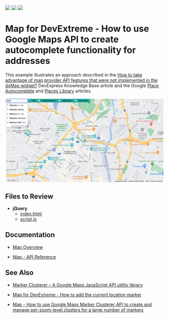 <!-- default badges list -->
![](https://img.shields.io/endpoint?url=https://codecentral.devexpress.com/api/v1/VersionRange/128584635/23.1.4%2B)
[![](https://img.shields.io/badge/Open_in_DevExpress_Support_Center-FF7200?style=flat-square&logo=DevExpress&logoColor=white)](https://supportcenter.devexpress.com/ticket/details/T327372)
[![](https://img.shields.io/badge/📖_How_to_use_DevExpress_Examples-e9f6fc?style=flat-square)](https://docs.devexpress.com/GeneralInformation/403183)
<!-- default badges end -->

# Map for DevExtreme - How to use Google Maps API to create autocomplete functionality for addresses

This example illustrates an approach described in the <a href="https://www.devexpress.com/Support/Center/p/KA18782">How to take advantage of map provider API features that were not implemented in the dxMap widget?</a> DevExpress Knowledge Base article and the Google <a href="https://developers.google.com/maps/documentation/javascript/examples/places-autocomplete">Place Autocomplete</a> and <a href="https://developers.google.com/maps/documentation/javascript/places-autocomplete"> Places Library</a> articles.

<div align="center"><img alt="Map for DevExtreme - How to use Google Maps API to create autocomplete functionality for addresses" src="google-maps-api-to-create-autocomplete-functionality-for-addresses.png" /></div>

## Files to Review

- **jQuery**
    - [index.html](jQuery/index.html)
    - [script.js](jQuery/script.js)

## Documentation

- [Map Overview](https://js.devexpress.com/Documentation/Guide/UI_Components/Map/Overview/)

- [Map - API Reference](https://js.devexpress.com/Documentation/ApiReference/UI_Components/dxMap/)

## See Also

- [Marker Clusterer – A Google Maps JavaScript API utility library](https://github.com/googlemaps/js-marker-clusterer)

- [Map for DevExtreme - How to add the current location marker](http://www.devexpress.com/Support/Center/Example/Details/E4734) 

- [Map - How to use Google Maps Marker Clusterer API to create and manage per-zoom-level clusters for a large number of markers](https://www.devexpress.com/Support/Center/p/T310385) 

